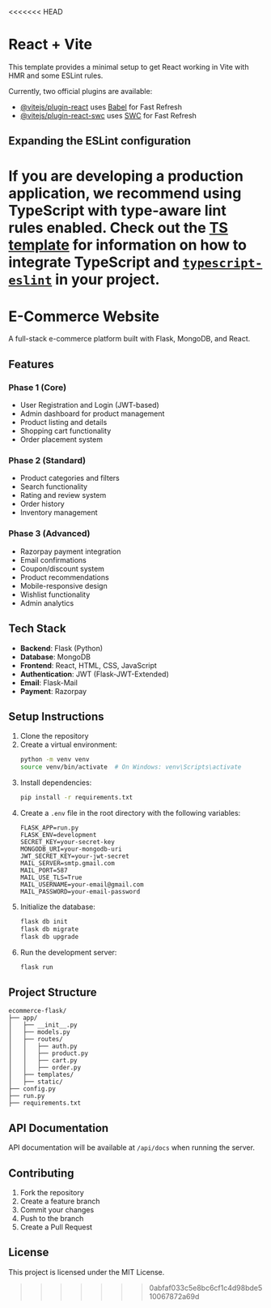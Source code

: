 <<<<<<< HEAD
# React + Vite

This template provides a minimal setup to get React working in Vite with HMR and some ESLint rules.

Currently, two official plugins are available:

- [@vitejs/plugin-react](https://github.com/vitejs/vite-plugin-react/blob/main/packages/plugin-react) uses [Babel](https://babeljs.io/) for Fast Refresh
- [@vitejs/plugin-react-swc](https://github.com/vitejs/vite-plugin-react/blob/main/packages/plugin-react-swc) uses [SWC](https://swc.rs/) for Fast Refresh

## Expanding the ESLint configuration

If you are developing a production application, we recommend using TypeScript with type-aware lint rules enabled. Check out the [TS template](https://github.com/vitejs/vite/tree/main/packages/create-vite/template-react-ts) for information on how to integrate TypeScript and [`typescript-eslint`](https://typescript-eslint.io) in your project.
=======
# E-Commerce Website

A full-stack e-commerce platform built with Flask, MongoDB, and React.

## Features

### Phase 1 (Core)
- User Registration and Login (JWT-based)
- Admin dashboard for product management
- Product listing and details
- Shopping cart functionality
- Order placement system

### Phase 2 (Standard)
- Product categories and filters
- Search functionality
- Rating and review system
- Order history
- Inventory management

### Phase 3 (Advanced)
- Razorpay payment integration
- Email confirmations
- Coupon/discount system
- Product recommendations
- Mobile-responsive design
- Wishlist functionality
- Admin analytics

## Tech Stack

- **Backend**: Flask (Python)
- **Database**: MongoDB
- **Frontend**: React, HTML, CSS, JavaScript
- **Authentication**: JWT (Flask-JWT-Extended)
- **Email**: Flask-Mail
- **Payment**: Razorpay

## Setup Instructions

1. Clone the repository
2. Create a virtual environment:
   ```bash
   python -m venv venv
   source venv/bin/activate  # On Windows: venv\Scripts\activate
   ```
3. Install dependencies:
   ```bash
   pip install -r requirements.txt
   ```
4. Create a `.env` file in the root directory with the following variables:
   ```
   FLASK_APP=run.py
   FLASK_ENV=development
   SECRET_KEY=your-secret-key
   MONGODB_URI=your-mongodb-uri
   JWT_SECRET_KEY=your-jwt-secret
   MAIL_SERVER=smtp.gmail.com
   MAIL_PORT=587
   MAIL_USE_TLS=True
   MAIL_USERNAME=your-email@gmail.com
   MAIL_PASSWORD=your-email-password
   ```
5. Initialize the database:
   ```bash
   flask db init
   flask db migrate
   flask db upgrade
   ```
6. Run the development server:
   ```bash
   flask run
   ```

## Project Structure

```
ecommerce-flask/
├── app/
│   ├── __init__.py
│   ├── models.py
│   ├── routes/
│   │   ├── auth.py
│   │   ├── product.py
│   │   ├── cart.py
│   │   ├── order.py
│   ├── templates/
│   ├── static/
├── config.py
├── run.py
├── requirements.txt
```

## API Documentation

API documentation will be available at `/api/docs` when running the server.

## Contributing

1. Fork the repository
2. Create a feature branch
3. Commit your changes
4. Push to the branch
5. Create a Pull Request

## License

This project is licensed under the MIT License. 
>>>>>>> 0abfaf033c5e8bc6cf1c4d98bde510067872a69d
